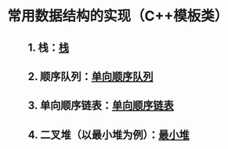 # 常用数据结构的实现（C++模板类）
## &emsp;&emsp;1. 栈：[栈](https://github.com/Stoneplay/DataStructure/tree/master/Stack)

## &emsp;&emsp;2. 顺序队列：[单向顺序队列](https://github.com/Stoneplay/DataStructure/tree/master/Queue)

## &emsp;&emsp;3. 单向顺序链表：[单向顺序链表](https://github.com/Stoneplay/DataStructure/tree/master/LinkedList)

## &emsp;&emsp;4. 二叉堆（以最小堆为例）：[最小堆](https://github.com/Stoneplay/DataStructure/tree/master/MinHeap)


